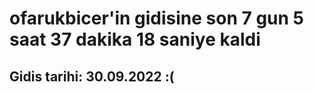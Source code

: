 # ofarukbicer'in gidisine son 7 gun 5 saat 37 dakika 18 saniye kaldi

## Gidis tarihi: 30.09.2022 :(